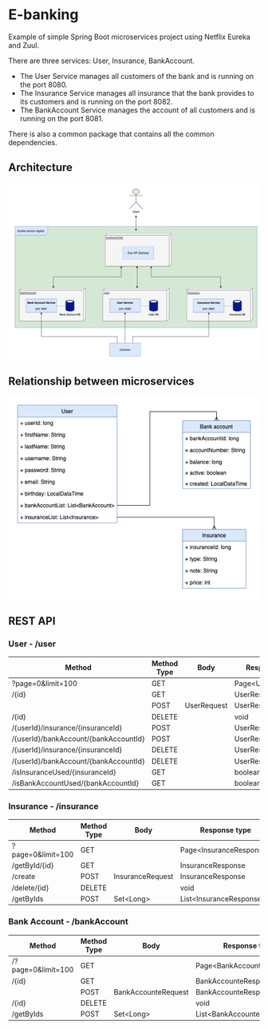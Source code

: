 # E-banking
Example of simple Spring Boot microservices project using Netflix Eureka and Zuul.

There are three services: User, Insurance, BankAccount.
- The User Service manages all customers of the bank and is running on the port 8080.
- The Insurance Service manages all insurance that the bank provides to its customers and is running on the port 8082.
- The BankAccount Service manages the account of all customers and is running on the port 8081.

There is also a common package that contains all the common dependencies.

## Architecture
![Screenshot](architecture.png)

## Relationship between microservices
![Screenshot](relationship.png)

## REST API
### User - /user
| Method                                | Method Type | Body        | Response type        |
| ------------------------------------- | ----------- | ----------- | -------------------- |
| ?page=0&limit=100                     | GET         |             | Page\<UserResponse\> |
| /{id}                                 | GET         |             | UserResponse         |
|                                       | POST        | UserRequest | UserResponse         |
| /{id}                                 | DELETE      |             | void                 |
| /{userId}/insurance/{insuranceId}     | POST        |             | UserResponse         |
| /{userId}/bankAccount/{bankAccountId} | POST        |             | UserResponse         |
| /{userId}/insurance/{insuranceId}     | DELETE      |             | UserResponse         |
| /{userId}/bankAccount/{bankAccountId} | DELETE      |             | UserResponse         |
| /isInsuranceUsed/{insuranceId}        | GET         |             | boolean              |
| /isBankAccountUsed/{bankAccountId}    | GET         |             | boolean              |

### Insurance - /insurance
| Method                                      | Method Type | Body             | Response type             |
| ------------------------------------------- | ----------- | ---------------- | ------------------------- |
| ?page=0&limit=100                           | GET         |                  | Page\<InsuranceResponse\> |
| /getById/{id}                               | GET         |                  | InsuranceResponse         |
| /create                                     | POST        | InsuranceRequest | InsuranceResponse         |
| /delete/{id}                                | DELETE      |                  | void                      |
| /getByIds                                   | POST        | Set\<Long\>      | List\<InsuranceResponse\> |
  
### Bank Account - /bankAccount
| Method                                      | Method Type | Body                | Response type                |
| ------------------------------------------- | ----------- | ------------------- | ---------------------------- |
| /?page=0&limit=100                          | GET         |                     | Page\<BankAccounteResponse\> |
| /{id}                                       | GET         |                     | BankAccounteResponse         |
|                                             | POST        | BankAccounteRequest | BankAccounteResponse         |
| /{id}                                       | DELETE      |                     | void                         |
| /getByIds                                   | POST        | Set\<Long\>         | List\<BankAccounteResponse\> |
  
  
